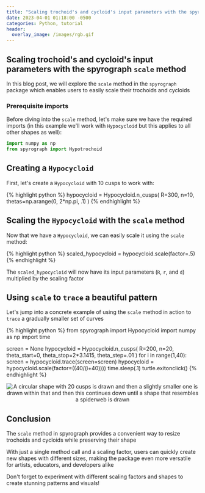 ```yaml
---
title: "Scaling trochoid's and cycloid's input parameters with the spyrograph `scale` method"
date: 2023-04-01 01:18:00 -0500
categories: Python, tutorial
header:
  overlay_image: /images/rgb.gif
---
```


## Scaling trochoid's and cycloid's input parameters with the spyrograph `scale` method

In this blog post, we will explore the `scale` method in the `spyrograph` package which enables users to easily scale their trochoids and cycloids

### Prerequisite imports

Before diving into the `scale` method, let's make sure we have the required imports (in this example we'll work with `Hypocycloid` but this applies to all other shapes as well):

```python
import numpy as np
from spyrograph import Hypotrochoid
```

## Creating a `Hypocycloid`
First, let's create a `Hypocycloid` with 10 cusps to work with:

{% highlight python %}
hypocycloid = Hypocycloid.n_cusps(
    R=300,
    n=10,
    thetas=np.arange(0, 2*np.pi, .1)
)
{% endhighlight %}

## Scaling the `Hypocycloid` with the `scale` method
Now that we have a `Hypocycloid`, we can easily scale it using the `scale` method:

{% highlight python %}
scaled_hypocycloid = hypocycloid.scale(factor=.5)
{% endhighlight %}

The `scaled_hypocycloid` will now have its input parameters (`R`, `r`, and `d`) multiplied by the scaling factor

## Using `scale` to `trace` a beautiful pattern
Let's jump into a concrete example of using the `scale` method in action to `trace` a gradually smaller set of curves

{% highlight python %}
from spyrograph import Hypocycloid
import numpy as np
import time

screen = None
hypocycloid = Hypocycloid.n_cusps(
    R=200,
    n=20,
    theta_start=0,
    theta_stop=2*3.1415,
    theta_step=.01
)
for i in range(1,40):
    screen = hypocycloid.trace(screen=screen)
    hypocycloid = hypocycloid.scale(factor=((40/(i+40))))
    time.sleep(.1)
turtle.exitonclick()
{% endhighlight %}

<p align="center">
  <img src="{{ site.url }}{{ site.baseurl }}/images/scale_web.gif" alt="A circular shape with 20 cusps is drawn and then a slightly smaller one is drawn within that and then this continues down until a shape that resembles a spiderweb is drawn">
</p>

## Conclusion
The `scale` method in spyrograph provides a convenient way to resize trochoids and cycloids while preserving their shape

With just a single method call and a scaling factor, users can quickly create new shapes with different sizes, making the package even more versatile for artists, educators, and developers alike

Don't forget to experiment with different scaling factors and shapes to create stunning patterns and visuals!